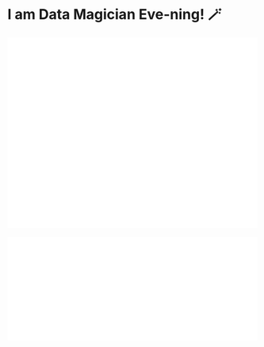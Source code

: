 # I am Data Magician Eve-ning! :magic_wand:

![](github-metrics.svg)

<!-- ![](metrics.plugin.achievements.compact.svg) -->


![](metrics.plugin.sponsors.svg)
